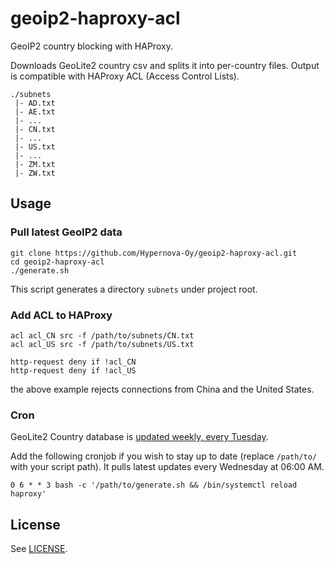 # geoip2-haproxy-acl

GeoIP2 country blocking with HAProxy.

Downloads GeoLite2 country csv and splits it into per-country files. Output is
compatible with HAProxy ACL (Access Control Lists).

```
./subnets
 |- AD.txt
 |- AE.txt
 |- ...
 |- CN.txt
 |- ...
 |- US.txt
 |- ...
 |- ZM.txt
 |- ZW.txt  
```

## Usage

### Pull latest GeoIP2 data
```
git clone https://github.com/Hypernova-Oy/geoip2-haproxy-acl.git
cd geoip2-haproxy-acl
./generate.sh
```

This script generates a directory `subnets` under project root.

### Add ACL to HAProxy
```
acl acl_CN src -f /path/to/subnets/CN.txt
acl acl_US src -f /path/to/subnets/US.txt

http-request deny if !acl_CN
http-request deny if !acl_US
```

the above example rejects connections from China and the United States.

### Cron

GeoLite2 Country database is [updated weekly, every Tuesday](https://dev.maxmind.com/geoip/geoip2/geolite2/).

Add the following cronjob if you wish to stay up to date (replace `/path/to/`
with your script path). It pulls latest updates every Wednesday at 06:00 AM.

``
0 6 * * 3 bash -c '/path/to/generate.sh && /bin/systemctl reload haproxy'
``

## License

See [LICENSE](LICENSE).
